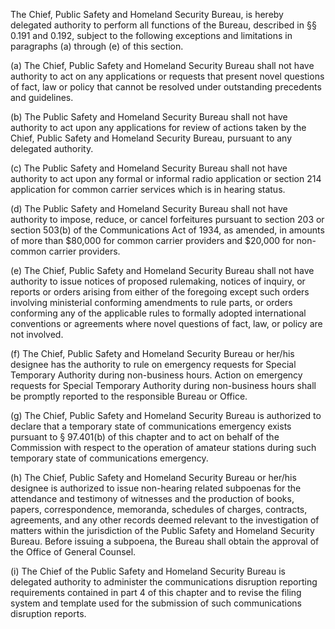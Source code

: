 The Chief, Public Safety and Homeland Security Bureau, is hereby delegated authority to perform all functions of the Bureau, described in §§ 0.191 and 0.192, subject to the following exceptions and limitations in paragraphs (a) through (e) of this section.

(a) The Chief, Public Safety and Homeland Security Bureau shall not have authority to act on any applications or requests that present novel questions of fact, law or policy that cannot be resolved under outstanding precedents and guidelines.

(b) The Public Safety and Homeland Security Bureau shall not have authority to act upon any applications for review of actions taken by the Chief, Public Safety and Homeland Security Bureau, pursuant to any delegated authority.

(c) The Public Safety and Homeland Security Bureau shall not have authority to act upon any formal or informal radio application or section 214 application for common carrier services which is in hearing status.
                

(d) The Public Safety and Homeland Security Bureau shall not have authority to impose, reduce, or cancel forfeitures pursuant to section 203 or section 503(b) of the Communications Act of 1934, as amended, in amounts of more than $80,000 for common carrier providers and $20,000 for non-common carrier providers.

(e) The Chief, Public Safety and Homeland Security Bureau shall not have authority to issue notices of proposed rulemaking, notices of inquiry, or reports or orders arising from either of the foregoing except such orders involving ministerial conforming amendments to rule parts, or orders conforming any of the applicable rules to formally adopted international conventions or agreements where novel questions of fact, law, or policy are not involved.

(f) The Chief, Public Safety and Homeland Security Bureau or her/his designee has the authority to rule on emergency requests for Special Temporary Authority during non-business hours. Action on emergency requests for Special Temporary Authority during non-business hours shall be promptly reported to the responsible Bureau or Office.

(g) The Chief, Public Safety and Homeland Security Bureau is authorized to declare that a temporary state of communications emergency exists pursuant to § 97.401(b) of this chapter and to act on behalf of the Commission with respect to the operation of amateur stations during such temporary state of communications emergency.

(h) The Chief, Public Safety and Homeland Security Bureau or her/his designee is authorized to issue non-hearing related subpoenas for the attendance and testimony of witnesses and the production of books, papers, correspondence, memoranda, schedules of charges, contracts, agreements, and any other records deemed relevant to the investigation of matters within the jurisdiction of the Public Safety and Homeland Security Bureau. Before issuing a subpoena, the Bureau shall obtain the approval of the Office of General Counsel.

(i) The Chief of the Public Safety and Homeland Security Bureau is delegated authority to administer the communications disruption reporting requirements contained in part 4 of this chapter and to revise the filing system and template used for the submission of such communications disruption reports.

